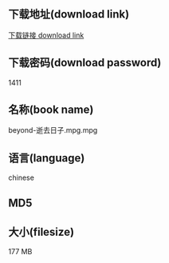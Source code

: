 ## 下载地址(download link)
[下载链接 download link](https://tutu365.netlify.app/?s=beyond-%E9%80%9D%E5%8E%BB%E6%97%A5%E5%AD%90.mpg)

## 下载密码(download password)
1411

## 名称(book name)
beyond-逝去日子.mpg.mpg

## 语言(language)
chinese

## MD5


## 大小(filesize)
177 MB
